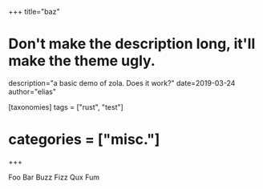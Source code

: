 +++
title="baz"
# Don't make the description long, it'll make the theme ugly.
description="a basic demo of zola. Does it work?"
date=2019-03-24
author="elias"

[taxonomies]
tags = ["rust", "test"]
# categories = ["misc."]
+++


Foo Bar Buzz Fizz Qux Fum
